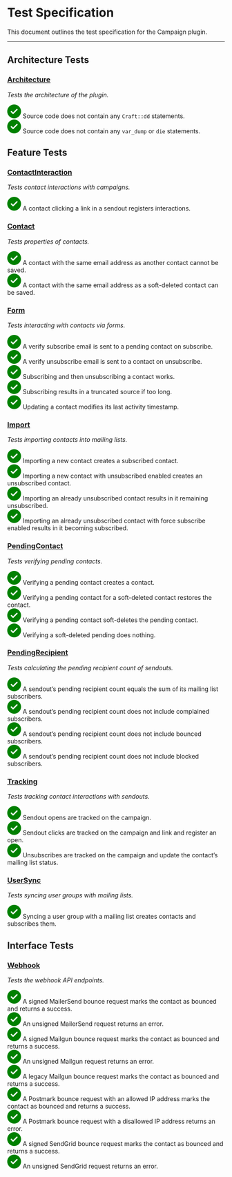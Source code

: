 # Test Specification

This document outlines the test specification for the Campaign plugin.

---

## Architecture Tests

### [Architecture](pest/Architecture/ArchitectureTest.php)

_Tests the architecture of the plugin._

![Pass](https://raw.githubusercontent.com/putyourlightson/craft-generate-test-spec/main/icons/pass.svg) Source code does not contain any `Craft::dd` statements.  
![Pass](https://raw.githubusercontent.com/putyourlightson/craft-generate-test-spec/main/icons/pass.svg) Source code does not contain any `var_dump` or `die` statements.  

## Feature Tests

### [ContactInteraction](pest/Feature/ContactInteractionTest.php)

_Tests contact interactions with campaigns._

![Pass](https://raw.githubusercontent.com/putyourlightson/craft-generate-test-spec/main/icons/pass.svg) A contact clicking a link in a sendout registers interactions.  

### [Contact](pest/Feature/ContactTest.php)

_Tests properties of contacts._

![Pass](https://raw.githubusercontent.com/putyourlightson/craft-generate-test-spec/main/icons/pass.svg) A contact with the same email address as another contact cannot be saved.  
![Pass](https://raw.githubusercontent.com/putyourlightson/craft-generate-test-spec/main/icons/pass.svg) A contact with the same email address as a soft-deleted contact can be saved.  

### [Form](pest/Feature/FormTest.php)

_Tests interacting with contacts via forms._

![Pass](https://raw.githubusercontent.com/putyourlightson/craft-generate-test-spec/main/icons/pass.svg) A verify subscribe email is sent to a pending contact on subscribe.  
![Pass](https://raw.githubusercontent.com/putyourlightson/craft-generate-test-spec/main/icons/pass.svg) A verify unsubscribe email is sent to a contact on unsubscribe.  
![Pass](https://raw.githubusercontent.com/putyourlightson/craft-generate-test-spec/main/icons/pass.svg) Subscribing and then unsubscribing a contact works.  
![Pass](https://raw.githubusercontent.com/putyourlightson/craft-generate-test-spec/main/icons/pass.svg) Subscribing results in a truncated source if too long.  
![Pass](https://raw.githubusercontent.com/putyourlightson/craft-generate-test-spec/main/icons/pass.svg) Updating a contact modifies its last activity timestamp.  

### [Import](pest/Feature/ImportTest.php)

_Tests importing contacts into mailing lists._

![Pass](https://raw.githubusercontent.com/putyourlightson/craft-generate-test-spec/main/icons/pass.svg) Importing a new contact creates a subscribed contact.  
![Pass](https://raw.githubusercontent.com/putyourlightson/craft-generate-test-spec/main/icons/pass.svg) Importing a new contact with unsubscribed enabled creates an unsubscribed contact.  
![Pass](https://raw.githubusercontent.com/putyourlightson/craft-generate-test-spec/main/icons/pass.svg) Importing an already unsubscribed contact results in it remaining unsubscribed.  
![Pass](https://raw.githubusercontent.com/putyourlightson/craft-generate-test-spec/main/icons/pass.svg) Importing an already unsubscribed contact with force subscribe enabled results in it becoming subscribed.  

### [PendingContact](pest/Feature/PendingContactTest.php)

_Tests verifying pending contacts._

![Pass](https://raw.githubusercontent.com/putyourlightson/craft-generate-test-spec/main/icons/pass.svg) Verifying a pending contact creates a contact.  
![Pass](https://raw.githubusercontent.com/putyourlightson/craft-generate-test-spec/main/icons/pass.svg) Verifying a pending contact for a soft-deleted contact restores the contact.  
![Pass](https://raw.githubusercontent.com/putyourlightson/craft-generate-test-spec/main/icons/pass.svg) Verifying a pending contact soft-deletes the pending contact.  
![Pass](https://raw.githubusercontent.com/putyourlightson/craft-generate-test-spec/main/icons/pass.svg) Verifying a soft-deleted pending does nothing.  

### [PendingRecipient](pest/Feature/PendingRecipientTest.php)

_Tests calculating the pending recipient count of sendouts._

![Pass](https://raw.githubusercontent.com/putyourlightson/craft-generate-test-spec/main/icons/pass.svg) A sendout’s pending recipient count equals the sum of its mailing list subscribers.  
![Pass](https://raw.githubusercontent.com/putyourlightson/craft-generate-test-spec/main/icons/pass.svg) A sendout’s pending recipient count does not include complained subscribers.  
![Pass](https://raw.githubusercontent.com/putyourlightson/craft-generate-test-spec/main/icons/pass.svg) A sendout’s pending recipient count does not include bounced subscribers.  
![Pass](https://raw.githubusercontent.com/putyourlightson/craft-generate-test-spec/main/icons/pass.svg) A sendout’s pending recipient count does not include blocked subscribers.  

### [Tracking](pest/Feature/TrackingTest.php)

_Tests tracking contact interactions with sendouts._

![Pass](https://raw.githubusercontent.com/putyourlightson/craft-generate-test-spec/main/icons/pass.svg) Sendout opens are tracked on the campaign.  
![Pass](https://raw.githubusercontent.com/putyourlightson/craft-generate-test-spec/main/icons/pass.svg) Sendout clicks are tracked on the campaign and link and register an open.  
![Pass](https://raw.githubusercontent.com/putyourlightson/craft-generate-test-spec/main/icons/pass.svg) Unsubscribes are tracked on the campaign and update the contact’s mailing list status.  

### [UserSync](pest/Feature/UserSyncTest.php)

_Tests syncing user groups with mailing lists._

![Pass](https://raw.githubusercontent.com/putyourlightson/craft-generate-test-spec/main/icons/pass.svg) Syncing a user group with a mailing list creates contacts and subscribes them.  

## Interface Tests

### [Webhook](pest/Interface/WebhookTest.php)

_Tests the webhook API endpoints._

![Pass](https://raw.githubusercontent.com/putyourlightson/craft-generate-test-spec/main/icons/pass.svg) A signed MailerSend bounce request marks the contact as bounced and returns a success.  
![Pass](https://raw.githubusercontent.com/putyourlightson/craft-generate-test-spec/main/icons/pass.svg) An unsigned MailerSend request returns an error.  
![Pass](https://raw.githubusercontent.com/putyourlightson/craft-generate-test-spec/main/icons/pass.svg) A signed Mailgun bounce request marks the contact as bounced and returns a success.  
![Pass](https://raw.githubusercontent.com/putyourlightson/craft-generate-test-spec/main/icons/pass.svg) An unsigned Mailgun request returns an error.  
![Pass](https://raw.githubusercontent.com/putyourlightson/craft-generate-test-spec/main/icons/pass.svg) A legacy Mailgun bounce request marks the contact as bounced and returns a success.  
![Pass](https://raw.githubusercontent.com/putyourlightson/craft-generate-test-spec/main/icons/pass.svg) A Postmark bounce request with an allowed IP address marks the contact as bounced and returns a success.  
![Pass](https://raw.githubusercontent.com/putyourlightson/craft-generate-test-spec/main/icons/pass.svg) A Postmark bounce request with a disallowed IP address returns an error.  
![Pass](https://raw.githubusercontent.com/putyourlightson/craft-generate-test-spec/main/icons/pass.svg) A signed SendGrid bounce request marks the contact as bounced and returns a success.  
![Pass](https://raw.githubusercontent.com/putyourlightson/craft-generate-test-spec/main/icons/pass.svg) An unsigned SendGrid request returns an error.  
